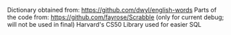 Dictionary obtained from: https://github.com/dwyl/english-words
Parts of the code from: https://github.com/fayrose/Scrabble (only for current debug; will not be used in final)
Harvard's CS50 Library used for easier SQL
